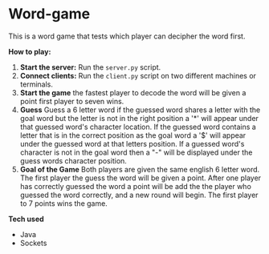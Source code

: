 # Word-game
This is a word game that tests which player can decipher the word first.

**How to play:**
1. **Start the server:** Run the `server.py` script.
2. **Connect clients:** Run the `client.py` script on two different machines or terminals.
3. **Start the game** the fastest player to decode the word will be given a point first player to seven wins.
4. **Guess** Guess a 6 letter word if the guessed word shares a letter with the goal word  but the letter is not in the right position a '*' will appear under that guessed word's character location. If the guessed word contains a letter that is in the correct position as the goal word a '$' will appear under the guessed word at that letters position. If a guessed word's character is not in the goal word then a "-" will be displayed under the guess words character position.
5. **Goal of the Game** Both players are given the same english 6 letter word. The first player the guess the word will be given a point. After one player has correctly guessed the word a point will be add the the player who guessed the word correctly, and a new round will begin. The first player to 7 points wins the game. 

**Tech used**
* Java
* Sockets
  
